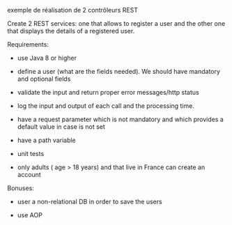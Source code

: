 exemple de réalisation de 2 contrôleurs REST

Create 2 REST services: one that allows to register a user and the other one that displays the details of a registered user.

 Requirements:

- use Java 8 or higher

- define a user (what are the fields needed). We should have mandatory and optional fields

- validate the input and return proper error messages/http status

- log the input and output of each call and the processing time.

- have a request parameter which is not mandatory and which provides a default value in case is not set

- have a path variable

- unit tests

- only adults ( age > 18 years)  and that live in France can create an account

 Bonuses:

- user a non-relational DB in order to save the users

- use AOP

